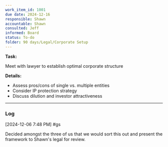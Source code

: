 ```yaml
---
work_item_id: 1001
due date: 2024-12-16
responsible: Shawn
accountable: Shawn
consulted: Jeff
informed: Board
status: To-do
folder: 90 days/Legal/Corporate Setup
---
```


**Task:**

Meet with lawyer to establish optimal corporate structure

**Details:**

- Assess pros/cons of single vs. multiple entities
- Consider IP protection strategy
- Discuss dilution and investor attractiveness

---
### Log

[2024-12-06 7:48 PM] #gs

Decided amongst the three of us that we would sort this out and present the framework to Shawn's legal for review.
